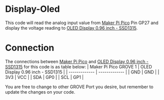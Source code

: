 # Display-Oled

This code will read the analog input value from [Maker Pi Pico](https://cytron.io/p-maker-pi-pico-simplifying-raspberry-pi-pico-for-beginners-and-kits) Pin GP27 and display the voltage reading to [OLED Display 0.96 inch - SSD1315](https://cytron.io/p-grove-oled-display-0p96-inch-ssd1315?r=1).

# Connection  

The connections between [Maker Pi Pico](https://cytron.io/p-maker-pi-pico-simplifying-raspberry-pi-pico-for-beginners-and-kits) and [OLED Display 0.96 inch - SSD1315](https://cytron.io/p-grove-oled-display-0p96-inch-ssd1315?r=1) for this code is as table below:
| Maker Pi Pico GROVE 1  | OLED Display 0.96 inch - SSD1315 |
| ------------- | ------------- |
| GND  | GND  |
| 3V3  | VCC  |
| SDA  | GP0  |
| SCL  | GP1  |

You are free to change to other GROVE Port you desire, but remember to update the changes on your code.

